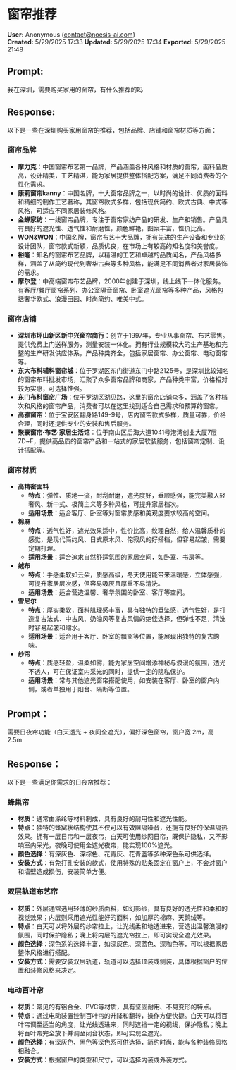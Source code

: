 # 窗帘推荐

**User:** Anonymous (contact@noesis-ai.com)  
**Created:** 5/29/2025 17:33 
**Updated:** 5/29/2025 17:34 
**Exported:** 5/29/2025 21:48  

## Prompt:
我在深圳，需要购买家用的窗帘，有什么推荐的吗

## Response:
以下是一些在深圳购买家用窗帘的推荐，包括品牌、店铺和窗帘材质等方面：

### 窗帘品牌
- **摩力克**：中国窗帘布艺第一品牌，产品涵盖各种风格和材质的窗帘，面料品质高，设计精美，工艺精湛，能为家居提供整体搭配方案，满足不同消费者的个性化需求。
- **康莉窗帘kanny**：中国名牌，十大窗帘品牌之一，以时尚的设计、优质的面料和精细的制作工艺著称，其窗帘款式多样，包括现代简约、欧式古典、中式等风格，可适应不同家居装修风格。
- **金蝉家纺**：一线窗帘品牌，专注于窗帘家纺产品的研发、生产和销售。产品具有良好的遮光性、透气性和耐磨性，颜色鲜艳，图案丰富，性价比高。
- **WON&WON**：中国名牌，窗帘布艺十大品牌，拥有先进的生产设备和专业的设计团队，窗帘款式新颖，品质优良，在市场上有较高的知名度和美誉度。
- **裕隆**：知名的窗帘布艺品牌，以精湛的工艺和卓越的品质闻名，产品风格多样，涵盖了从简约现代到奢华古典等多种风格，能满足不同消费者对家居装饰的需求。
- **摩尔登**：中高端窗帘布艺品牌，2000年创建于深圳，线上线下一体化服务。有客厅/餐厅窗帘系列、办公室隔音窗帘、卧室遮光窗帘等多种产品，风格包括奢华欧式、浪漫田园、时尚简约、唯美中式。

### 窗帘店铺
- **深圳市坪山新区新中兴窗帘商行**：创立于1997年，专业从事窗帘、布艺零售。提供免费上门送样服务，测量安装一体化。拥有行业规模较大的生产基地和完整的生产研发供应体系，产品种类齐全，包括家居窗帘、办公窗帘、电动窗帘等。
- **东大布料辅料窗帘城**：位于罗湖区东门街道东门中路2125号，是深圳比较知名的窗帘布料批发市场，汇聚了众多窗帘品牌和商家，产品种类丰富，价格相对较为实惠，可选择性强。
- **东门布料窗帘广场**：位于罗湖区湖贝路，这里的窗帘店铺众多，涵盖了各种档次和风格的窗帘产品，消费者可以在这里找到适合自己需求和预算的窗帘。
- **高雅窗帘**：位于宝安区翻身路149-9号，店内窗帘款式多样，质量可靠，价格合理，同时还提供专业的安装和售后服务。
- **聚豪窗帘·布艺·家居生活馆**：位于南山区后海大道1041号港湾创业大厦7层7D~F，提供高品质的窗帘产品和一站式的家居软装服务，包括窗帘定制、设计搭配等。

### 窗帘材质
- **高精密面料**
    - **特点**：弹性、质地一流，耐刮耐磨，遮光度好，垂顺感强，能完美融入轻奢风、新中式、极简主义等多种风格，可提升家居档次。
    - **适用场景**：适合客厅、卧室等对窗帘质感和美观度要求较高的空间。
- **棉麻**
    - **特点**：透气性好，遮光效果适中，性价比高，纹理自然，给人温馨质朴的感觉，是现代简约风、日式原木风、侘寂风的好搭档，但容易起皱，需要定期打理。
    - **适用场景**：适合追求自然舒适氛围的家居空间，如卧室、书房等。
- **绒布**
    - **特点**：手感柔软如云朵，质感高级，冬天使用能带来温暖感，立体感强，可提升家居层次感，但容易吸灰且厚重不易清洗。
    - **适用场景**：适合营造温馨、奢华氛围的卧室、客厅等空间。
- **雪尼尔**
    - **特点**：厚实柔软，面料肌理感丰富，具有独特的垂坠感，透气性好，是打造复古法式、中古风、奶油风等复古风情的绝佳选择，但弹性不足，清洗时容易起皱和缩水。
    - **适用场景**：适合用于客厅、卧室的飘窗等位置，能展现出独特的复古韵味。
- **纱帘**
    - **特点**：质感轻盈，温柔如雾，能为家居空间增添神秘与浪漫的氛围，透光不透人，可在保证室内采光的同时，提供一定的隐私保护。
    - **适用场景**：常与其他遮光窗帘搭配使用，如安装在客厅、卧室的窗户内侧，或者单独用于阳台、隔断等位置。

## Prompt：
需要日夜帘功能（白天透光 + 夜间全遮光），偏好深色窗帘，窗户宽 2m，高 2.5m

## Response：
以下是一些满足你需求的日夜帘推荐：

### 蜂巢帘
- **材质**：通常由涤纶等材料制成，具有良好的耐用性和遮光性能。
- **特点**：独特的蜂窝状结构使其不仅可以有效阻隔噪音，还拥有良好的保温隔热效果。拥有一层日帘和一层夜帘，白天可使用纱网日帘，既保护隐私，又不影响室内采光，夜晚可使用全遮光夜帘，能实现100%遮光。
- **颜色选择**：有深灰色、深棕色、花青灰、花青蓝等多种深色系可供选择。
- **安装方式**：有免打孔安装的款式，使用特殊的贴条固定在窗户上，不会对窗户和墙壁造成损伤，安装简单方便。

### 双层轨道布艺帘
- **材质**：外层通常选用轻薄的纱质面料，如幻影纱，具有良好的透光性和柔和的视觉效果；内层则采用遮光性能好的面料，如加厚的棉麻、天鹅绒等。
- **特点**：白天可以将外层的纱帘拉上，让光线柔和地透进来，营造出温馨浪漫的氛围，同时保护隐私；晚上将内层的遮光帘拉上，即可实现全遮光效果。
- **颜色选择**：深色系的选择丰富，如深灰色、深蓝色、深咖色等，可以根据家居整体风格进行搭配。
- **安装方式**：需要安装双层轨道，轨道可以选择顶装或侧装，具体根据窗户的位置和装修风格来决定。

### 电动百叶帘
- **材质**：常见的有铝合金、PVC等材质，具有坚固耐用、不易变形的特点。
- **特点**：通过电动装置控制百叶帘的升降和翻转，操作方便快捷。白天可以将百叶帘调至适当的角度，让光线透进来，同时遮挡一定的视线，保护隐私；晚上将百叶帘完全放下并调至闭合状态，即可实现全遮光。
- **颜色选择**：有深灰色、黑色等深色系可供选择，简约时尚，能与各种装修风格相融合。
- **安装方式**：根据窗户的类型和尺寸，可以选择内装或外装方式。

